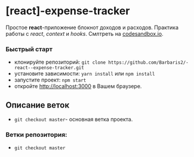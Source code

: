 <!-- ![](https://github.com/Barbaris2/-sandbox-ReactJS/blob/master/src/images/sandboxreact.jpg?style=centerme) -->

# [react]-expense-tracker

Простое **react**-приложение блокнот доходов и расходов. Практика работы с _react_, _context_ и _hooks_. Смлтреть на [codesandbox.io](https://di9qv.csb.app/).

### Быстрый старт

- клонируйте репозиторий: `git clone https://github.com/Barbaris2/-react--expense-tracker.git`
- уcтановите зависимости: `yarn install` или `npm install`
- запустите проект: `npm start`
- откройте [http://localhost:3000](http://localhost:3000) в Вашем браузере.

## Описание веток

- `git checkout master`- основная ветка проекта.

### Ветки репозитория:

- `git checkout master`
